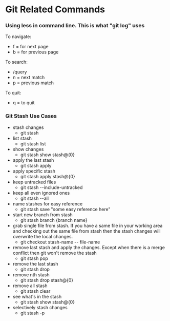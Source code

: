 # Git Related Commands
### Using less in command line. This is what "git log" uses
To navigate:
* f = for next page
* b = for previous page

To search:
* /query
* n = next match
* p = previous match

To quit:
* q = to quit

### Git Stash Use Cases
* stash changes
  * git stash
* list stash
  * git stash list
* show changes
  * git stash show stash@{0}
* apply the last stash
  * git stash apply
* apply specific stash 
  * git stash apply stash@{0}
* keep untracked files
  * git stash --include-untracked
* keep all even ignored ones
  * git stash --all
* name stashes for easy reference
  * git stash save "some easy reference here"
* start new branch from stash
  * git stash branch {branch name}
* grab single file from stash.
  If you have a same file in your working area and checking out the same file from stash then the stash changes will overwrite the local changes. 
  * git checkout stash-name -- file-name
* remove last stash and apply the changes. Except when there is a merge conflict then git won't remove the stash
  * git stash pop
* remove the last stash
  * git stash drop
* remove nth stash
  * git stash drop stash@{0}
* remove all stash
  * git stash clear
* see what's in the stash
  * git stash show stash@{0}
* selectively stash changes
  * git stash -p

